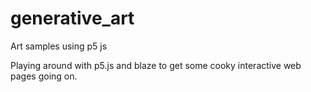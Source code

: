 # generative_art
Art samples using p5 js

Playing around with p5.js and blaze to get some cooky interactive web pages going on.
